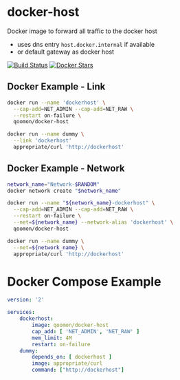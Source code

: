 
# docker-host
Docker image to forward all traffic to the docker host 
* uses dns entry `host.docker.internal` if available
* or default gateway as docker host

[![Build Status](https://travis-ci.org/qoomon/docker-host.svg?branch=master)](https://travis-ci.org/qoomon/docker-host)
[![Docker Stars](https://img.shields.io/docker/pulls/qoomon/docker-host.svg)](https://hub.docker.com/r/qoomon/docker-host/)

## Docker Example - Link
```sh
docker run --name 'dockerhost' \
  --cap-add=NET_ADMIN --cap-add=NET_RAW \
  --restart on-failure \
  qoomon/docker-host
```
```sh
docker run --name dummy \
  --link 'dockerhost' 
  appropriate/curl 'http://dockerhost'
```

## Docker Example - Network
```sh
network_name="Network-$RANDOM"
docker network create "$network_name"
```
```sh
docker run --name "${network_name}-dockerhost" \
  --cap-add=NET_ADMIN --cap-add=NET_RAW \
  --restart on-failure \
  --net=${network_name} --network-alias 'dockerhost' \
  qoomon/docker-host
```
```sh
docker run --name dummy \
  --net=${network_name} \
  appropriate/curl 'http://dockerhost'
```

# Docker Compose Example
```yaml
version: '2'

services:
    dockerhost:
        image: qoomon/docker-host
        cap_add: [ 'NET_ADMIN', 'NET_RAW' ]
        mem_limit: 4M
        restart: on-failure
    dummy:
        depends_on: [ dockerhost ]
        image: appropriate/curl
        command: ["http://dockerhost"]
```
